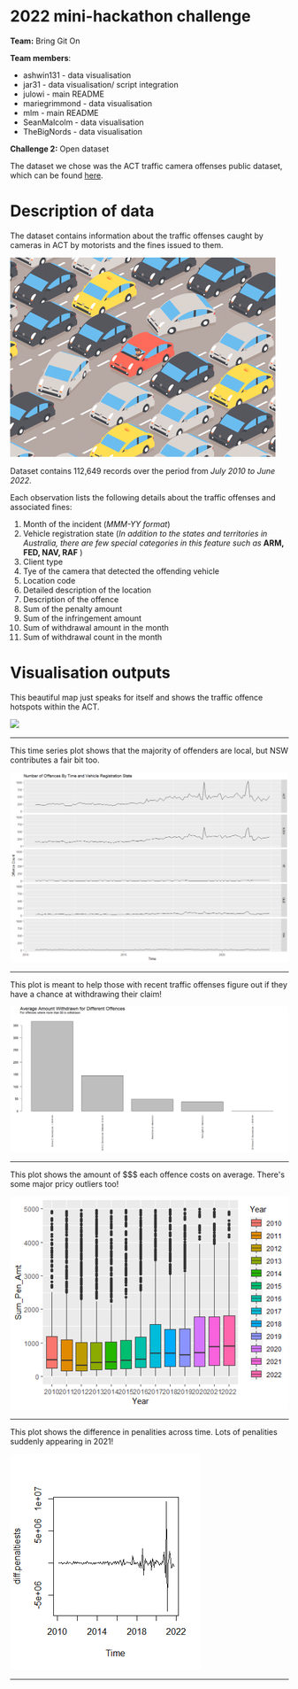 # 2022 mini-hackathon challenge 

**Team:** Bring Git On  

**Team members**:   
+ ashwin131 - data visualisation    
+ jar31 - data visualisation/ script integration  
+ julowi - main README    
+ mariegrimmond - data visualisation
+ mlm - main README      
+ SeanMalcolm - data visualisation
+ TheBigNords - data visualisation

**Challenge 2:** Open dataset  

The dataset we chose was the ACT traffic camera offenses public dataset, which can be found [here](https://data.gov.au/dataset/ds-act-https%3A%2F%2Fwww.data.act.gov.au%2Fapi%2Fviews%2F2sx9-4wg7/details?q). 

# Description of data

The dataset contains information about the traffic offenses 
caught by cameras in ACT by motorists and the fines issued to them.

![accident](giphy.gif)

Dataset contains 112,649 records over the period from *July 2010 
to June 2022*.

Each observation lists the following details about the traffic offenses and associated fines:
1. Month of the incident (*MMM-YY format*)
2. Vehicle registration state (*In addition to the states and territories in Australia, there are few special categories in this feature such as* **ARM, FED, NAV, RAF** )
3. Client type 
4. Tye of the camera that detected the offending vehicle
5. Location code
6. Detailed description of the location
7. Description of the offence
8. Sum of the penalty amount
9. Sum of the infringement amount
10. Sum of withdrawal amount in the month
11. Sum of withdrawal count in the month
 
# Visualisation outputs   

This beautiful map just speaks for itself and shows the traffic offence hotspots within the ACT. 

![](./outputs/ACT_traffic_penalties.png)

***

This time series plot shows that the majority of offenders are local, but NSW contributes a fair bit too.  

![](./outputs/jacob_offence_time_state.png)

***

This plot is meant to help those with recent traffic offenses figure out if they have a chance at withdrawing their claim!  

![](./outputs/Average_withdrawn_amount.PNG)   

*** 

This plot shows the amount of $$$ each offence costs on average. There's some major pricy outliers too! 

![](./outputs/ashwin_timeseries.png)

***

This plot shows the difference in penalities across time. Lots of penalities suddenly appearing in 2021!

![](./outputs/marie_time_series_pplot.png)

*** 
